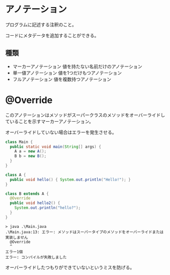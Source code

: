 # アノテーション
プログラムに記述する注釈のこと。

コードにメタデータを追加することができる。

## 種類
+ マーカーアノテーション
  値を持たない名前だけのアノテーション
+ 単一値アノテーション
  値を1つだけもつアノテーション
+ フルアノテーション
  値を複数持つアノテーション

# @Override
このアノテーションはメソッドがスーパークラスのメソッドをオーバーライドしていることを示すマーカーアノテーション。

オーバーライドしていない場合はエラーを発生させる。

```Java
class Main {
  public static void main(String[] args) {
    A a = new A();
    B b = new B();
  }
}

class A {
  public void hello() { System.out.println("Hello!"); }
}

class B extends A {
  @Override
  public void hello2() {
    System.out.println("hello?");
  }
}
```
```
> java .\Main.java
.\Main.java:13: エラー: メソッドはスーパータイプのメソッドをオーバーライドまたは実装しません
  @Override
  ^
エラー1個
エラー: コンパイルが失敗しました
```
オーバーライドしたつもりができていないというミスを防げる。

